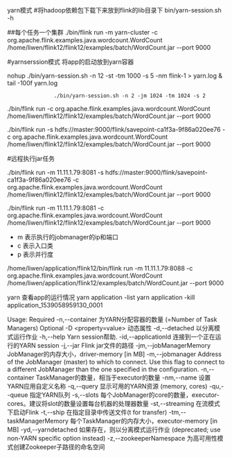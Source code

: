 yarn模式
#将hadoop依赖包下载下来放到flink的lib目录下
bin/yarn-session.sh -h

##每个任务一个集群
./bin/flink run   -m yarn-cluster  -c org.apache.flink.examples.java.wordcount.WordCount  /home/liwen/flink12/flink12/examples/batch/WordCount.jar --port 9000

#yarnserssion模式  将app的启动放到yarn容器

nohup ./bin/yarn-session.sh -n 12 -st -tm 1000 -s 5 -nm flink-1 > yarn.log & tail -100f yarn.log

                   ./bin/yarn-session.sh -n 2 -jm 1024 -tm 1024 -s 2

./bin/flink run  -c org.apache.flink.examples.java.wordcount.WordCount  /home/liwen/flink12/flink12/examples/batch/WordCount.jar --port 9000


./bin/flink run -s hdfs://master:9000/flink/savepoint-ca1f3a-9f86a020ee76 -c org.apache.flink.examples.java.wordcount.WordCount  /home/liwen/flink12/flink12/examples/batch/WordCount.jar --port 9000

#远程执行jar任务

./bin/flink run  -m 11.11.1.79:8081  -s hdfs://master:9000/flink/savepoint-ca1f3a-9f86a020ee76 -c org.apache.flink.examples.java.wordcount.WordCount  /home/liwen/flink12/flink12/examples/batch/WordCount.jar --port 9000

./bin/flink run -m 11.11.1.79:8081  -c org.apache.flink.examples.java.wordcount.WordCount  /home/liwen/flink12/flink12/examples/batch/WordCount.jar --port 9000
- m 表示执行的jobmanager的ip和端口
- c 表示入口类
- p 表示并行度

/home/liwen/application/flink12/bin/flink run -m 11.11.1.79:8088  -c org.apache.flink.examples.java.wordcount.WordCount  /home/liwen/application/flink12/examples/batch/WordCount.jar --port 9000


yarn 查看app的运行情况
yarn application -list
yarn application -kill application_1539058959130_0001









Usage:
   Required
     -n,--container <arg>   为YARN分配容器的数量 (=Number of Task Managers)
   Optional
     -D <property=value>             动态属性 
     -d,--detached                   以分离模式运行作业
     -h,--help                       Yarn session帮助.
     -id,--applicationId <arg>       连接到一个正在运行的YARN session
     -j,--jar <arg>                  Flink jar文件的路径
     -jm,--jobManagerMemory <arg>    JobManager的内存大小，driver-memory [in MB]
     -m,--jobmanager <arg>           Address of the JobManager (master) to which to connect. Use this flag to connect to a different JobManager than the one specified in the configuration.
     -n,--container <arg>            TaskManager的数量，相当于executor的数量
     -nm,--name <arg>                设置YARN应用自定义名称 
     -q,--query                      显示可用的YARN资源 (memory, cores)
     -qu,--queue <arg>               指定YARN队列
     -s,--slots <arg>                每个JobManager的core的数量，executor-cores。建议将slot的数量设置每台机器的处理器数量
     -st,--streaming                 在流模式下启动Flink
     -t,--ship <arg>                 在指定目录中传送文件(t for transfer)
     -tm,--taskManagerMemory <arg>   每个TaskManager的内存大小，executor-memory  [in MB]
     -yd,--yarndetached              如果存在，则以分离模式运行作业 (deprecated; use non-YARN specific option instead)
     -z,--zookeeperNamespace <arg>   为高可用性模式创建Zookeeper子路径的命名空间